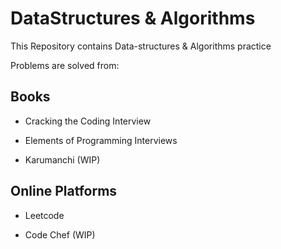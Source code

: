 # DataStructures & Algorithms
This Repository contains Data-structures &amp; Algorithms practice

Problems are solved from:

## Books
 - Cracking the Coding Interview
 
 - Elements of Programming Interviews
 
 - Karumanchi (WIP)

## Online Platforms
 - Leetcode
 
 - Code Chef (WIP)
 